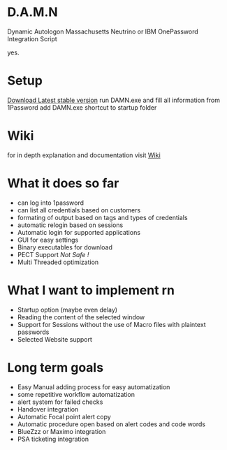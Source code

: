 # D.A.M.N
Dynamic Autologon Massachusetts Neutrino
or IBM OnePassword Integration Script 

yes.

# Setup
[Download Latest stable version](https://github.com/Logotrop/DAMN/releases)
run DAMN.exe and fill all information from 1Password
add DAMN.exe shortcut to startup folder

# Wiki
for in depth explanation and documentation visit [Wiki](https://github.com/Logotrop/DAMN/wiki)

# What it does so far
 - can log into 1password
 - can list all credentials based on customers
 - formating of output based on tags and types of credentials
 - automatic relogin based on sessions
 - Automatic login for supported applications
 - GUI for easy settings
 - Binary executables for download
 - PECT Support   *Not Safe !*
 - Multi Threaded optimization
 
# What I want to implement rn
 - Startup option (maybe even delay)
 - Reading the content of the selected window
 - Support for Sessions without the use of Macro files with plaintext passwords
 - Selected Website support
 
 
# Long term goals
 - Easy Manual adding process for easy automatization
 - some repetitive workflow automatization
 - alert system for failed checks
 - Handover integration
 - Automatic Focal point alert copy
 - Automatic procedure open based on alert codes and code words
 - BlueZzz or Maximo integration
 - PSA ticketing integration
 
